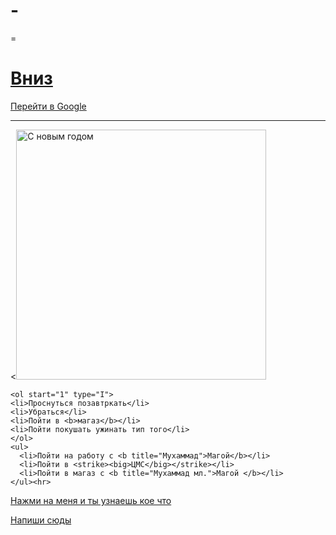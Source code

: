 # -<!DOCTYPE html>
<html>
 <head>=
  </head>
  <body>
  <h1><a href="#bottomofPage">Вниз</a><br></h1>
    <a href="http://google.com" target="_blank" title="нажми на меня чурка">Перейти в Google</a><br><hr>
    <<img src="https://img2.akspic.ru/attachments/crops/0/0/2/8/78200/78200-rozhdestvenskij_ornament-prazdnik-novyj_god-novogodnyaya_elka-dekor-2560x1440.jpg" width="400px" title="это Ёлка новогодняя"alt="С новым годом">

    <ol start="1" type="I">
    <li>Проснуться позавтркать</li>
    <li>Убраться</li>
    <li>Пойти в <b>магаз</b></li>
    <li>Пойти покушать ужинать тип того</li>
    </ol>
    <ul>
      <li>Пойти на работу с <b title="Мухаммад">Магой</b></li>
      <li>Пойти в <strike><big>ЦМС</big></strike></li>
      <li>Пойти в магаз с <b title="Мухаммад мл.">Магой </b></li>
    </ul><hr>
  <a href="about.html">Нажми на меня и ты узнаешь кое что</a><br>

<a name="bottomofPage"></a>

<a href="mailto:4urka@gmail.com">Напиши сюды</a>

  </body>
</html>
